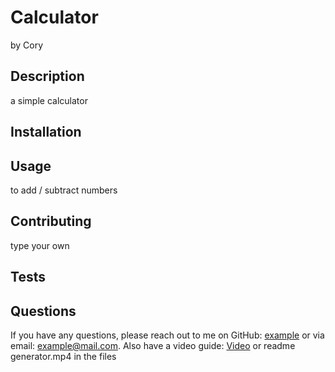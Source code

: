
# Calculator
by Cory


## Description
a simple calculator

## Installation


## Usage
to add / subtract numbers

## Contributing
type your own

## Tests





## Questions
If you have any questions, please reach out to me on GitHub: [example](https://github.com/example) or via email: example@mail.com.
Also have a video guide: [Video](https://drive.google.com/file/d/1aYY4kgUUEF542BzA-VetdCVGyNQAyqrc/view) or readme generator.mp4 in the files

  
